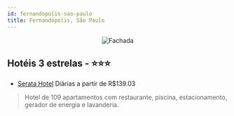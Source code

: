 ```yaml
---
id: fernandopolis-sao-paulo
title: Fernandópolis, São Paulo
---
```


<center><img src="https://static.hotelurbano.com/reservas/prod0/5/5762/55b23df593965_100.jpg" alt="Fachada" /></center>


## Hotéis 3 estrelas - ⭐️⭐️⭐️

-    [Serata Hotel](https://www.hurb.com/hoteis/fernandopolis/serata-hotel-5762?cmp=18055) Diárias a partir de R$139.03
   > Hotel de 109 apartamentos com restaurante, piscina, estacionamento, gerador de energia e lavanderia.
